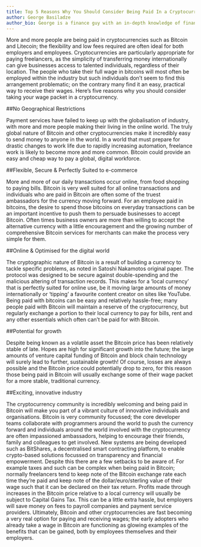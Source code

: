 ```yaml
---
title: Top 5 Reasons Why You Should Consider Being Paid In a Cryptocurrency
author: George Basiladze
author_bio: George is a finance guy with an in-depth knowledge of financial systems.<br> Together with Dmitry they designed the concept <a href="https://cryptopay.me/" target="_blank">Cryptopay</a> in May 2013 and started developing the system.
---
```


More and more people are being paid in cryptocurrencies such as Bitcoin and Litecoin; the flexibility and low fees
required are often ideal for both employers and employees. Cryptocurrencies are particularly appropriate for paying
freelancers, as the simplicity of transferring money internationally can give businesses access to talented individuals,
regardless of their location. The people who take their full wage in bitcoins will most often be employed within
the industry but such individuals don’t seem to find this arrangement problematic; on the contrary many find it
an easy, practical way to receive their wages. Here’s five reasons why you should consider taking your wage
packet in a cryptocurrency.

<!--more-->

##No Geographical Restrictions

Payment services have failed to keep up with the globalisation of industry, with more and more people making their
living in the online world. The truly global nature of Bitcoin and other cryptocurrencies make it incredibly easy to
send money to anyone in the world. In a world that must prepare for drastic changes to work life due to rapidly
increasing automation, freelance work is likely to become more and more common.  Bitcoin could provide an easy and cheap
way to pay a global, digital workforce.


##Flexible, Secure & Perfectly Suited to e-commerce

More and more of our daily transactions occur online, from food shopping to paying bills. Bitcoin is
very well suited for all online transactions and individuals who are paid in Bitcoin are often some of
the truest ambassadors for the currency moving forward. For an employee paid in bitcoins, the desire
to spend those bitcoins on everyday transactions can be an important incentive to push them
to persuade businesses to accept Bitcoin. Often times business owners are more than willing to
accept the alternative currency with a little encouragement and the growing number of comprehensive
Bitcoin services for merchants can make the process very simple for them.


##Online & Optimised for the digital world

The cryptographic nature of Bitcoin is a result of building a currency to tackle specific problems, as noted in Satoshi
Nakamotos original paper. The protocol was designed to be secure against double-spending and the malicious altering of
transaction records. This makes for a ‘local currency’ that is perfectly suited for online use, be it moving large
amounts of money internationally or ‘tipping’ a favourite content creator on sites like YouTube. Being paid with
bitcoins can be easy and relatively hassle-free; many people paid with Bitcoin will maintain a reserve of the
cryptocurrency, but regularly exchange a portion to their local currency to pay for bills, rent and any other essentials
which often can’t be paid for with Bitcoin.


##Potential for growth

Despite being known as a volatile asset the Bitcoin price has been relatively stable of late. Hopes are high for
significant growth into the future; the large amounts of venture capital funding of Bitcoin and block chain technology
will surely lead to further, sustainable growth! Of course, losses are always possible and the Bitcoin price could
potentially drop to zero, for this reason those being paid in Bitcoin will usually exchange some of their wage packet
for a more stable, traditional currency.


##Exciting, innovative industry

The cryptocurrency community is incredibly welcoming and being paid in Bitcoin will make you part of a vibrant culture
of innovative individuals and organisations. Bitcoin is very community focussed; the core developer teams collaborate
with programmers around the world to push the currency forward and individuals around the world involved with the
cryptocurrency are often impassioned ambassadors, helping to encourage their friends, family and colleagues to get
involved. New systems are being developed such as BitShares, a decentralised smart contracting platform, to enable
crypto-based solutions focussed on transparency and financial empowerment. Despite this there are a few setbacks to be
aware of. For example taxes and such can be complex when being paid in Bitcoin; normally freelancers tend to keep note
of the Bitcoin exchange rate each time they’re paid and keep note of the dollar/euro/sterling value of their wage such
that it can be declared on their tax return. Profits made through increases in the Bitcoin price relative to a local
currency will usually be subject to Capital Gains Tax. This can be a little extra hassle, but employers will save money
on fees to payroll companies and payment service providers. Ultimately, Bitcoin and other cryptocurrencies are fast
becoming a very real option for paying and receiving wages; the early adopters who already take a wage in Bitcoin are
functioning as glowing examples of the benefits that can be gained, both by employees themselves and their employers.
